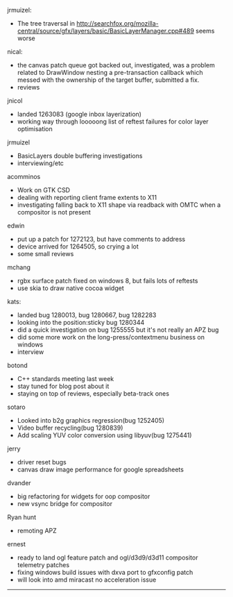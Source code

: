 jrmuizel:
* The tree traversal in http://searchfox.org/mozilla-central/source/gfx/layers/basic/BasicLayerManager.cpp#489 seems worse



nical:
* the canvas patch queue got backed out, investigated, was a problem related to DrawWindow nesting a pre-transaction callback which messed with the ownership of the target buffer, submitted a fix.
* reviews



jnicol
* landed 1263083 (google inbox layerization)
* working way through looooong list of reftest failures for color layer optimisation



jrmuizel
* BasicLayers double buffering investigations
* interviewing/etc



acomminos
* Work on GTK CSD
* dealing with reporting client frame extents to X11
* investigating falling back to X11 shape via readback with OMTC when a compositor is not present



edwin
* put up a patch for 1272123, but have comments to address
* device arrived for 1264505, so crying a lot
* some small reviews



mchang
* rgbx surface patch fixed on windows 8, but fails lots of reftests
* use skia to draw native cocoa widget



kats:
* landed bug 1280013, bug 1280667, bug 1282283
* looking into the position:sticky bug 1280344
* did a quick investigation on bug 1255555 but it's not really an APZ bug
* did some more work on the long-press/contextmenu business on windows
* interview



botond
* C++ standards meeting last week
* stay tuned for blog post about it
* staying on top of reviews, especially beta-track ones



sotaro
* Looked into b2g graphics regression(bug 1252405)
* Video buffer recycling(bug 1280839)
* Add scaling YUV color conversion using libyuv(bug 1275441)



jerry
* driver reset bugs
* canvas draw image performance for google spreadsheets



dvander
* big refactoring for widgets for oop compositor
* new vsync bridge for compositor



Ryan hunt
* remoting APZ



ernest
* ready to land ogl feature patch and ogl/d3d9/d3d11 compositor telemetry patches
* fixing windows build issues with dxva port to gfxconfig patch
* will look into amd miracast no acceleration issue





________________


